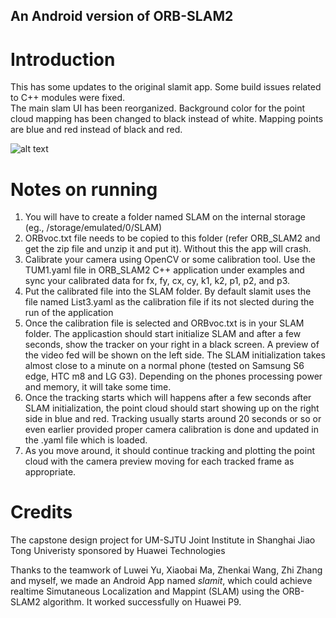 ## An Android version of ORB-SLAM2

# Introduction

This has some updates to the original slamit app. Some build issues related to C++ modules were fixed.                                                  
The main slam UI has been reorganized. Background color for the point cloud mapping has been changed to black instead of white. Mapping points are blue and red instead of black and red.

![alt text][logo]

[logo]: https://github.com/aivijay/slamit_ORBSLAM2_on_Android/blob/master/images/slam-samsung-s6edge.png "SMAL Screenshot"

# Notes on running

1. You will have to create a folder named SLAM on the internal storage (eg., /storage/emulated/0/SLAM)
2. ORBvoc.txt file needs to be copied to this folder (refer ORB_SLAM2 and get the zip file and unzip it and put it). Without this the app will crash.
3. Calibrate your camera using OpenCV or some calibration tool. Use the TUM1.yaml file in ORB_SLAM2 C++ application under examples and sync your calibrated data for fx, fy, cx, cy, k1, k2, p1, p2, and p3.
4. Put the calibrated file into the SLAM folder. By default slamit uses the file named List3.yaml as the calibration file if its not slected during the run of the application
5. Once the calibration file is selected and ORBvoc.txt is in your SLAM folder. The applicastion should start initialize SLAM and after a few seconds, show the tracker on your right in a black screen. A preview of the video fed will be shown on the left side. The SLAM initialization takes almost close to a minute on a normal phone (tested on Samsung S6 edge, HTC m8 and LG G3). Depending on the phones processing power and memory, it will take some time.
6. Once the tracking starts which will happens after a few seconds after SLAM initialization, the point cloud should start showing up on the right side in blue and red. Tracking usually starts around 20 seconds or so or even earlier provided proper camera calibration is done and updated in the .yaml file which is loaded. 
7. As you move around, it should continue tracking and plotting the point cloud with the camera preview moving for each tracked frame as appropriate.

# Credits
The capstone design project for UM-SJTU Joint Institute in Shanghai Jiao Tong Univeristy sponsored by Huawei Technologies

Thanks to the teamwork of Luwei Yu, Xiaobai Ma, Zhenkai Wang, Zhi Zhang and myself, we made an Android App named *slamit*, which could achieve realtime Simutaneous Localization and Mappint (SLAM) using the ORB-SLAM2 algorithm. It worked successfully on Huawei P9.
